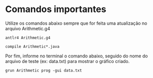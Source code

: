 # Comandos importantes

Utilize os comandos abaixo sempre que for feita uma atualização no arquivo Arithmetic.g4

```
antlr4 Arithmetic.g4
```

```
compile Arithmetic*.java
```

Por fim, informe no terminal o comando abaixo, seguido do nome do arquivo de teste (ex: data.txt) para mostrar o gráfico criado.

```
grun Arithmetic prog -gui data.txt
```

